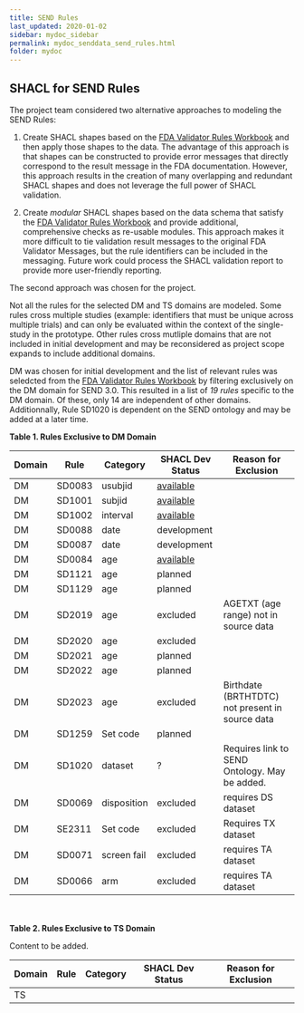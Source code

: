 ```yaml
---
title: SEND Rules
last_updated: 2020-01-02
sidebar: mydoc_sidebar
permalink: mydoc_senddata_send_rules.html
folder: mydoc
---
```


## SHACL for SEND Rules
The project team considered two alternative approaches to modeling the SEND Rules:

1. Create SHACL shapes based on the [FDA Validator Rules Workbook](https://github.com/phuse-org/SENDConform/tree/master/doc/FDA/FDA-Validator-Rules.xlsx) and then apply those shapes to the data.  The advantage of this approach is that shapes can be constructed to provide error messages that directly correspond to the result message in the FDA documentation. However, this approach results in the creation of many overlapping and redundant SHACL shapes and does not leverage the full power of SHACL validation.

2. Create *modular* SHACL shapes based on the data schema that satisfy the [FDA Validator Rules Workbook](https://github.com/phuse-org/SENDConform/tree/master/doc/FDA/FDA-Validator-Rules.xlsx) and provide additional, comprehensive checks as re-usable modules. This approach makes it more difficult to tie validation result messages to the original FDA Validator Messages, but the rule identifiers can be included in the messaging. Future work could process the SHACL validation report to provide more user-friendly reporting.

The second approach was chosen for the project.

Not all the rules for the selected DM and TS domains are modeled. Some rules cross multiple studies (example: identifiers that must be unique across multiple trials) and can only be evaluated within the context of the single-study in the prototype. Other rules cross mutliple domains that are not included in initial development and may be reconsidered as project scope expands to include additional domains.

DM was chosen for initial development and the list of relevant rules was seledcted from the [FDA Validator Rules Workbook](https://github.com/phuse-org/SENDConform/tree/master/doc/FDA/FDA-Validator-Rules.xlsx)
by filtering exclusively on the <font class="emph">DM domain for SEND 3.0</font>. This resulted in a list of *19 rules* specific to the DM domain. Of these, only 14 are independent of other domains. Additionnally, Rule SD1020 is dependent on the SEND ontology and may be added at a later time.

**Table 1. Rules Exclusive to DM Domain**

Domain |Rule   |Category | SHACL Dev Status| Reason for Exclusion
---|-------|-------  | ------ | -------------------
DM | SD0083 | usubjid | [available](mydoc_senddata_shacl_shapes.html) |
DM | SD1001 | subjid  | [available](mydoc_senddata_shacl_shapes.html) |
DM | SD1002 | interval| [available](mydoc_senddata_shacl_shapes.html) |
DM | SD0088 | date    | <font class='development'>development</font> |
DM | SD0087 | date    | <font class='development'>development</font> |
DM | SD0084 | age     | [available](mydoc_senddata_shacl_shapes.html) |
DM | SD1121 | age     | planned |
DM | SD1129 | age     | planned |
DM | SD2019 | age     | <font class='restrict'>excluded</font> | AGETXT (age range) not in source data
DM | SD2020 | age     | <font class='restrict'>excluded</font> |
DM | SD2021 | age     | planned |
DM | SD2022 | age     | planned |
DM | SD2023 | age     | <font class='restrict'>excluded</font> | Birthdate (BRTHTDTC) not present in source data
DM | SD1259 | Set code    | planned |
DM | SD1020 | dataset     | ?      | Requires link to SEND Ontology. May be added.
DM | SD0069 | disposition | <font class='restrict'>excluded</font> | requires DS dataset
DM | SE2311 | Set code    | <font class='restrict'>excluded</font> | Requires TX dataset
DM | SD0071 | screen fail | <font class='restrict'>excluded</font> | requires TA dataset
DM | SD0066 | arm         | <font class='restrict'>excluded</font> | requires TA dataset

<br><br>
**Table 2. Rules Exclusive to TS Domain**

<font class='toBeAdded'>Content to be added.</font>

Domain |Rule   |Category | SHACL Dev Status| Reason for Exclusion
---|-------|------- | ------ | ------------------- |
TS |       |         |       |                     |
